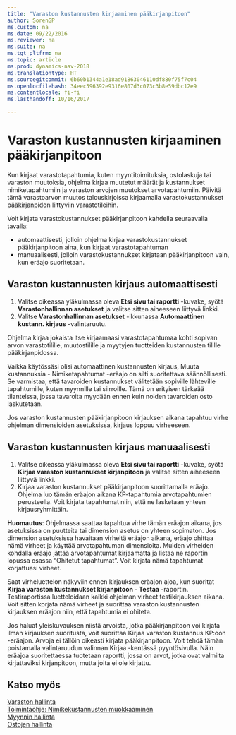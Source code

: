 ```yaml
---
title: "Varaston kustannusten kirjaaminen pääkirjanpitoon"
author: SorenGP
ms.custom: na
ms.date: 09/22/2016
ms.reviewer: na
ms.suite: na
ms.tgt_pltfrm: na
ms.topic: article
ms.prod: dynamics-nav-2018
ms.translationtype: HT
ms.sourcegitcommit: 6b60b1344a1e18ad91863046110df880f75f7c04
ms.openlocfilehash: 34eec596392e9316e807d3c073c3b8e59dbc12e9
ms.contentlocale: fi-fi
ms.lasthandoff: 10/16/2017

---
```


# <a name="how-to-post-inventory-costs-to-the-general-ledger"></a>Varaston kustannusten kirjaaminen pääkirjanpitoon   
Kun kirjaat varastotapahtumia, kuten myyntitoimituksia, ostolaskuja tai varaston muutoksia, ohjelma kirjaa muutetut määrät ja kustannukset nimiketapahtumiin ja varaston arvojen muutokset arvotapahtumiin. Päivitä tämä varastoarvon muutos talouskirjoissa kirjaamalla varastokustannukset pääkirjanpidon liittyviin varastotileihin.

Voit kirjata varastokustannukset pääkirjanpitoon kahdella seuraavalla tavalla:

- automaattisesti, jolloin ohjelma kirjaa varastokustannukset pääkirjanpitoon aina, kun kirjaat varastotapahtuman
- manuaalisesti, jolloin varastokustannukset kirjataan pääkirjanpitoon vain, kun eräajo suoritetaan.


## <a name="to-post-inventory-costs-automatically"></a>Varaston kustannusten kirjaus automaattisesti
1. Valitse oikeassa yläkulmassa oleva **Etsi sivu tai raportti** -kuvake, syötä **Varastonhallinnan asetukset** ja valitse sitten aiheeseen liittyvä linkki.
2. Valitse **Varastonhallinnan asetukset** -ikkunassa **Automaattinen kustann. kirjaus** -valintaruutu.

Ohjelma kirjaa jokaista itse kirjaamaasi varastotapahtumaa kohti sopivan arvon varastotilille, muutostilille ja myytyjen tuotteiden kustannusten tilille pääkirjanpidossa.

Vaikka käytössäsi olisi automaattinen kustannusten kirjaus, Muuta kustannuksia - Nimiketapahtumat -eräajo on silti suoritettava säännöllisesti. Se varmistaa, että tavaroiden kustannukset välitetään sopiville lähteville tapahtumille, kuten myynnille tai siirroille. Tämä on erityisen tärkeää tilanteissa, jossa tavaroita myydään ennen kuin noiden tavaroiden osto laskutetaan.

Jos varaston kustannusten pääkirjanpitoon kirjauksen aikana tapahtuu virhe ohjelman dimensioiden asetuksissa, kirjaus loppuu virheeseen.

## <a name="to-post-inventory-costs-manually"></a>Varaston kustannusten kirjaus manuaalisesti
1. Valitse oikeassa yläkulmassa oleva **Etsi sivu tai raportti** -kuvake, syötä **Kirjaa varaston kustannukset kirjanpitoon** ja valitse sitten aiheeseen liittyvä linkki.
2. Kirjaa varaston kustannukset pääkirjanpitoon suorittamalla eräajo. Ohjelma luo tämän eräajon aikana KP-tapahtumia arvotapahtumien perusteella. Voit kirjata tapahtumat niin, että ne lasketaan yhteen kirjausryhmittäin.

**Huomautus**: Ohjelmassa saattaa tapahtua virhe tämän eräajon aikana, jos asetuksissa on puutteita tai dimension asetus on yhteen sopimaton. Jos dimension asetuksissa havaitaan virheitä eräajon aikana, eräajo ohittaa nämä virheet ja käyttää arvotapahtuman dimensioita. Muiden virheiden kohdalla eräajo jättää arvotapahtumat kirjaamatta ja listaa ne raportin lopussa osassa “Ohitetut tapahtumat”. Voit kirjata nämä tapahtumat korjattuasi virheet.

Saat virheluettelon näkyviin ennen kirjauksen eräajon ajoa, kun suoritat **Kirjaa varaston kustannukset kirjanpitoon - Testaa** -raportin. Testiraportissa luetteloidaan kaikki ohjelman virheet testikirjauksen aikana. Voit sitten korjata nämä virheet ja suorittaa varaston kustannusten kirjauksen eräajon niin, että tapahtumia ei ohiteta.

Jos haluat yleiskuvauksen niistä arvoista, jotka pääkirjanpitoon voi kirjata ilman kirjauksen suoritusta, voit suorittaa Kirjaa varaston kustannus KP:oon -eräajon. Arvoja ei tällöin oikeasti kirjata pääkirjanpitoon. Voit tehdä tämän poistamalla valintaruudun valinnan Kirjaa -kentässä pyyntösivulla. Näin eräajoa suoritettaessa tuotetaan raportti, jossa on arvot, jotka ovat valmiita kirjattaviksi kirjanpitoon, mutta joita ei ole kirjattu.

## <a name="see-also"></a>Katso myös
[Varaston hallinta](inventory-manage-inventory.md)    
[Toimintaohje: Nimikekustannusten muokkaaminen](inventory-how-adjust-item-costs.md)  
[Myynnin hallinta](sales-manage-sales.md)  
[Ostojen hallinta](purchasing-manage-purchasing.md)

